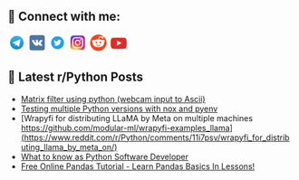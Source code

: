 ## 🔎 Connect with me:
[<img src="https://github.com/bullbesh/bullbesh/blob/main/images/Telegram.png" width="32" height="32" />](https://t.me/bullbesh)
[<img src="https://github.com/bullbesh/bullbesh/blob/main/images/VK.png" width="32" height="32" />](https://vk.com/bullbesh)
[<img src="https://github.com/bullbesh/bullbesh/blob/main/images/Twitter.png" width="32" height="32" />](https://twitter.com/bullbesh1)
[<img src="https://github.com/bullbesh/bullbesh/blob/main/images/Instagram.png" width="32" height="32" />](https://www.instagram.com/bullbesh)
[<img src="https://github.com/bullbesh/bullbesh/blob/main/images/Reddit.png" width="32" height="32" />](https://www.reddit.com/user/bullbesh)
[<img src="https://github.com/bullbesh/bullbesh/blob/main/images/YouTube.png" width="32" height="32" />](https://www.youtube.com/channel/UCtfjRs6uzgq5mfm8S06WTcg)

## 📕 Latest r/Python Posts
<!-- BLOG-POST-LIST:START -->
- [Matrix filter using python &lpar;webcam input to Ascii&rpar;](https://www.reddit.com/r/Python/comments/11i92e9/matrix_filter_using_python_webcam_input_to_ascii/)
- [Testing multiple Python versions with nox and pyenv](https://www.reddit.com/r/Python/comments/11i8yjw/testing_multiple_python_versions_with_nox_and/)
- [Wrapyfi for distributing LLaMA by Meta on multiple machines https://github.com/modular-ml/wrapyfi-examples_llama](https://www.reddit.com/r/Python/comments/11i7psv/wrapyfi_for_distributing_llama_by_meta_on/)
- [What to know as Python Software Developer](https://www.reddit.com/r/Python/comments/11i5vi6/what_to_know_as_python_software_developer/)
- [Free Online Pandas Tutorial - Learn Pandas Basics In Lessons!](https://www.reddit.com/r/Python/comments/11i5r0n/free_online_pandas_tutorial_learn_pandas_basics/)
<!-- BLOG-POST-LIST:END -->
